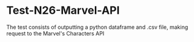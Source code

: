 # Test-N26-Marvel-API
The test consists of outputting a python dataframe and .csv file, making request to the Marvel's Characters API
